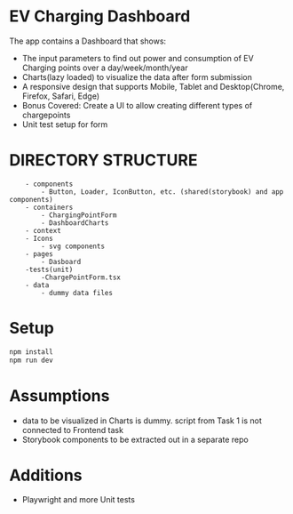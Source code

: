 # EV Charging Dashboard

The app contains a Dashboard that shows:

- The input parameters to find out power and consumption of EV Charging points over a day/week/month/year
- Charts(lazy loaded) to visualize the data after form submission
- A responsive design that supports Mobile, Tablet and Desktop(Chrome, Firefox, Safari, Edge)
- Bonus Covered: Create a UI to allow creating different types of chargepoints
- Unit test setup for form

# DIRECTORY STRUCTURE

```- src
	- components
		- Button, Loader, IconButton, etc. (shared(storybook) and app components)
	- containers
		- ChargingPointForm
		- DashboardCharts
	- context
	- Icons
		- svg components
	- pages
		- Dasboard
	-tests(unit)
		-ChargePointForm.tsx
	- data
		- dummy data files
```

# Setup

```bash
npm install
npm run dev
```

# Assumptions

- data to be visualized in Charts is dummy. script from Task 1 is not connected to Frontend task
- Storybook components to be extracted out in a separate repo

# Additions

- Playwright and more Unit tests
